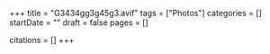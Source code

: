 +++
title = "G3434gg3g45g3.avif"
tags = ["Photos"]
categories = []
startDate = ""
draft = false
pages = []

citations = []
+++
